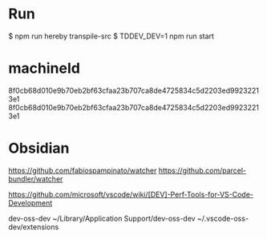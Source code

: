 # Run
$ npm run hereby transpile-src
$ TDDEV_DEV=1 npm run start

# machineId
8f0cb68d010e9b70eb2bf63cfaa23b707ca8de4725834c5d2203ed99232213e1
8f0cb68d010e9b70eb2bf63cfaa23b707ca8de4725834c5d2203ed99232213e1

# Obsidian


https://github.com/fabiospampinato/watcher
https://github.com/parcel-bundler/watcher


https://github.com/microsoft/vscode/wiki/[DEV]-Perf-Tools-for-VS-Code-Development

dev-oss-dev
~/Library/Application Support/dev-oss-dev
~/.vscode-oss-dev/extensions